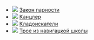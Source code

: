* ![](/books/adv_history/Нина%20Матвеевна%20Соротокина/Закон%20парности.jpg) [Закон парности](/books/adv_history/Нина%20Матвеевна%20Соротокина/Закон%20парности)
* ![](/books/adv_history/Нина%20Матвеевна%20Соротокина/Канцлер.jpg) [Канцлер](/books/adv_history/Нина%20Матвеевна%20Соротокина/Канцлер)
* ![](/books/adv_history/Нина%20Матвеевна%20Соротокина/Кладоискатели.jpg) [Кладоискатели](/books/adv_history/Нина%20Матвеевна%20Соротокина/Кладоискатели)
* ![](/books/adv_history/Нина%20Матвеевна%20Соротокина/Трое%20из%20навигацкой%20школы.jpg) [Трое из навигацкой школы](/books/adv_history/Нина%20Матвеевна%20Соротокина/Трое%20из%20навигацкой%20школы)